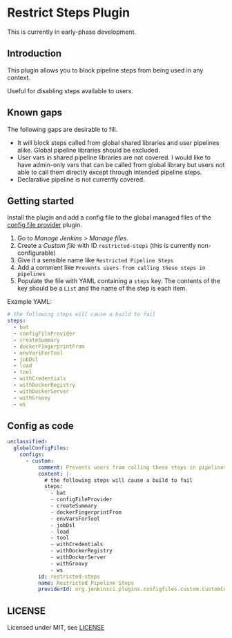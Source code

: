 # Restrict Steps Plugin

This is currently in early-phase development.

## Introduction

This plugin allows you to block pipeline steps from being used in any context.

Useful for disabling steps available to users.

## Known gaps

The following gaps are desirable to fill.

- It will block steps called from global shared libraries and user pipelines
  alike.  Global pipeline libraries should be excluded.
- User vars in shared pipeline libraries are not covered.  I would like to have
  admin-only vars that can be called from global library but users not able to
  call them directly except through intended pipeline steps.
- Declarative pipeline is not currently covered.

## Getting started

Install the plugin and add a config file to the global managed files of the
[config file provider][1] plugin.

1. Go to _Manage Jenkins > Manage files_.
2. Create a _Custom file_ with ID `restricted-steps` (this is currently
   non-configurable)
3. Give it a sensible name like `Restricted Pipeline Steps`
4. Add a comment like `Prevents users from calling these steps in pipelines`
5. Populate the file with YAML containing a `steps` key.  The contents of the
   key should be a `List` and the name of the step is each item.

Example YAML:

```yaml
# the following steps will cause a build to fail
steps:
  - bat
  - configFileProvider
  - createSummary
  - dockerFingerprintFrom
  - envVarsForTool
  - jobDsl
  - load
  - tool
  - withCredentials
  - withDockerRegistry
  - withDockerServer
  - withGroovy
  - ws
```

## Config as code

```yaml
unclassified:
  globalConfigFiles:
    configs:
      - custom:
          comment: Prevents users from calling these steps in pipelines
          content: |-
            # the following steps will cause a build to fail
            steps:
              - bat
              - configFileProvider
              - createSummary
              - dockerFingerprintFrom
              - envVarsForTool
              - jobDsl
              - load
              - tool
              - withCredentials
              - withDockerRegistry
              - withDockerServer
              - withGroovy
              - ws
          id: restricted-steps
          name: Restricted Pipeline Steps
          providerId: org.jenkinsci.plugins.configfiles.custom.CustomConfig
```

## LICENSE

Licensed under MIT, see [LICENSE](LICENSE.md)

[1]: https://plugins.jenkins.io/config-file-provider/
